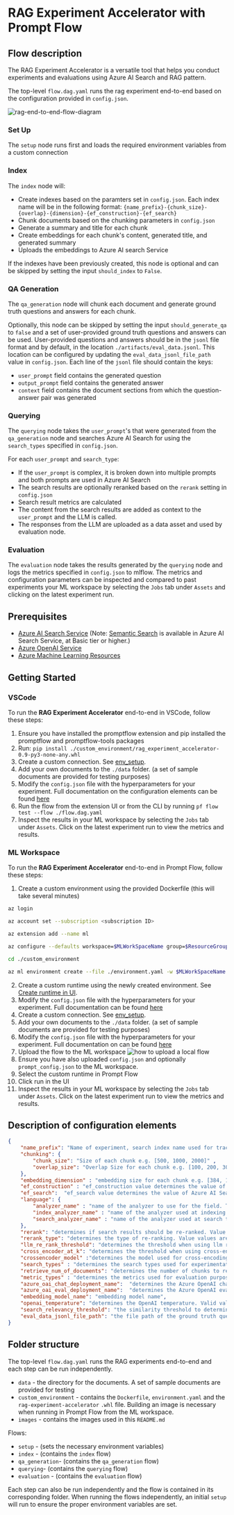 # **RAG Experiment Accelerator** with Prompt Flow

## Flow description
The RAG Experiment Accelerator is a versatile tool that helps you conduct experiments and evaluations using Azure AI Search and RAG pattern.

The top-level `flow.dag.yaml` runs the rag experiment end-to-end based on the configuration provided in `config.json`.

![rag-end-to-end-flow-diagram](./images/end_to_end_flow_diagram.png)

### Set Up
The `setup` node runs first and loads the required environment variables from a custom connection

### Index
The `index` node will:
- Create indexes based on the paramters set in `config.json`. Each index name will be in the following format: `{name_prefix}-{chunk_size}-{overlap}-{dimension}-{ef_construction}-{ef_search}`
- Chunk documents based on the chunking parameters in `config.json`
- Generate a summary and title for each chunk
- Create embeddings for each chunk's content, generated title, and generated summary
- Uploads the embeddings to Azure AI search Service

If the indexes have been previously created, this node is optional and can be skipped by setting the input `should_index` to `False`.

### QA Generation
The `qa_generation` node will chunk each document and generate ground truth questions and answers for each chunk. 

Optionally, this node can be skipped by setting the input `should_generate_qa` to `false` and a set of user-provided ground truth questions and answers can be used. User-provided questions and answers should be in the `jsonl` file format and by default, in the location `./artifacts/eval_data.jsonl`. This location can be configured by updating the `eval_data_jsonl_file_path` value in `config.json`. Each line of the `jsonl` file should contain the keys:
- `user_prompt` field contains the generated question
- `output_prompt` field contains the generated answer
- `context` field contains the document sections from which the question-answer pair was generated

### Querying
The `querying` node takes the `user_prompt`'s that were generated from the `qa_generation` node and searches Azure AI Search for using the `search_types` specified in `config.json`. 

For each `user_prompt` and `search_type`:
- If the `user_prompt` is complex, it is broken down into multiple prompts and both prompts are used in Azure AI Search
- The search results are optionally reranked based on the `rerank` setting in `config.json`
- Search result metrics are calculated
- The content from the search results are added as context to the `user_prompt` and the LLM is called.
- The responses from the LLM are uploaded as a data asset and used by evaluation node.


### Evaluation
The `evaluation` node takes the results generated by the `querying` node and logs the metrics specified in `config.json` to mlflow. The metrics and configuration parameters can be inspected and compared to past experiments your ML workspace by selecting the `Jobs` tab under `Assets` and clicking on the latest experiment run.


## Prerequisites
- [Azure AI Search Service](https://learn.microsoft.com/en-us/azure/search/search-create-service-portal) (Note: [Semantic Search](https://learn.microsoft.com/en-us/azure/search/search-get-started-semantic?tabs=dotnet) is available in Azure AI Search Service, at Basic tier or higher.)
- [Azure OpenAI Service](https://learn.microsoft.com/en-us/azure/ai-services/openai/overview#how-do-i-get-access-to-azure-openai)
- [Azure Machine Learning Resources](https://learn.microsoft.com/en-us/azure/machine-learning/tutorial-azure-ml-in-a-day?view=azureml-api-2)


## Getting Started

### VSCode
To run the **RAG Experiment Accelerator** end-to-end in VSCode, follow these steps:
1. Ensure you have installed the promptflow extension and pip installed the promptflow and promptflow-tools packages
2. Run: `pip install ./custom_environment/rag_experiment_accelerator-0.9-py3-none-any.whl` 
3. Create a custom connection. See [env_setup](./env_setup.md).
4. Add your own documents to the `./data` folder. (a set of sample documents are provided for testing purposes)
5. Modify the `config.json` file with the hyperparameters for your experiment. Full documentation on the configuration elements can be found [here](#description-of-configuration-elements)
6. Run the flow from the extension UI or from the CLI by running `pf flow test --flow ./flow.dag.yaml`
7. Inspect the results in your ML workspace by selecting the `Jobs` tab under `Assets`. Click on the latest experiment run to view the metrics and results.


### ML Workspace

To run the **RAG Experiment Accelerator** end-to-end in Prompt Flow, follow these steps:

1. Create a custom environment using the provided Dockerfile (this will take several minutes)
```bash
az login

az account set --subscription <subscription ID>

az extension add --name ml

az configure --defaults workspace=$MLWorkSpaceName group=$ResourceGroupName

cd ./custom_environment 

az ml environment create --file ./environment.yaml -w $MLWorkSpaceName
```
2. Create a custom runtime using the newly created environment. See [Create runtime in UI](https://learn.microsoft.com/en-us/azure/machine-learning/prompt-flow/how-to-create-manage-runtime?view=azureml-api-2#create-runtime-in-ui).
3. Modify the `config.json` file with the hyperparameters for your experiment. Full documentation can be found [here](#description-of-configuration-elements)
4. Create a custom connection. See [env_setup](./env_setup.md).
4. Add your own documents to the `./data` folder. (a set of sample documents are provided for testing purposes)
5. Modify the `config.json` file with the hyperparameters for your experiment. Full documentation on can be found [here](#description-of-configuration-elements)
6. Upload the flow to the ML workspace ![how to upload a local flow](./images/upload_local_flow.png)
7. Ensure you have also uploaded `config.json` and optionally `prompt_config.json` to the ML workspace.
8. Select the custom runtime in Prompt Flow
9. Click run in the UI
10. Inspect the results in your ML workspace by selecting the `Jobs` tab under `Assets`. Click on the latest experiment run to view the metrics and results.


## Description of configuration elements

```json
{
    "name_prefix": "Name of experiment, search index name used for tracking and comparing jobs",
    "chunking": {
        "chunk_size": "Size of each chunk e.g. [500, 1000, 2000]" ,
        "overlap_size": "Overlap Size for each chunk e.g. [100, 200, 300]" 
    },
    "embedding_dimension" : "embedding size for each chunk e.g. [384, 1024]. Valid values are 384, 768,1024" ,
    "ef_construction" : "ef_construction value determines the value of Azure AI Search vector configuration." ,
    "ef_search":  "ef_search value determines the value of Azure AI Search vector configuration.",
    "language": {
        "analyzer_name" : "name of the analyzer to use for the field. This option can be used only with searchable fields and it can't be set together with either searchAnalyzer or indexAnalyzer.",
        "index_analyzer_name" : "name of the analyzer used at indexing time for the field. This option can be used only with searchable fields. It must be set together with searchAnalyzer and it cannot be set together with the analyzer option.",
        "search_analyzer_name" : "name of the analyzer used at search time for the field. This option can be used only with searchable fields. It must be set together with indexAnalyzer and it cannot be set together with the analyzer option. This property cannot be set to the name of a language analyzer; use the analyzer property instead if you need a language analyzer.",
    },
    "rerank": "determines if search results should be re-ranked. Value values are TRUE or FALSE" ,
    "rerank_type": "determines the type of re-ranking. Value values are llm or crossencoder", 
    "llm_re_rank_threshold": "determines the threshold when using llm re-ranking. Chunks with rank above this number are selected in range from 1 - 10." ,
    "cross_encoder_at_k": "determines the threshold when using cross-encoding re-ranking. Chunks with given rank value are selected." ,
    "crossencoder_model" :"determines the model used for cross-encoding re-ranking step. Valid value is cross-encoder/stsb-roberta-base",
    "search_types" : "determines the search types used for experimentation. Valid value are search_for_match_semantic, search_for_match_Hybrid_multi, search_for_match_Hybrid_cross, search_for_match_text, search_for_match_pure_vector, search_for_match_pure_vector_multi, search_for_match_pure_vector_cross, search_for_manual_hybrid. e.g. ['search_for_manual_hybrid', 'search_for_match_Hybrid_multi','search_for_match_semantic' ]",
    "retrieve_num_of_documents": "determines the number of chunks to retrieve from the search index",
    "metric_types" : "determines the metrics used for evaluation purpose. Valid value are lcsstr, lcsseq, cosine, jaro_winkler, hamming, jaccard, levenshtein, fuzzy, bert_all_MiniLM_L6_v2, bert_base_nli_mean_tokens, bert_large_nli_mean_tokens, bert_large_nli_stsb_mean_tokens, bert_distilbert_base_nli_stsb_mean_tokens, bert_paraphrase_multilingual_MiniLM_L12_v2 llm_context_precision, llm_answer_relevance. e.g ['fuzzy','bert_all_MiniLM_L6_v2','cosine','bert_distilbert_base_nli_stsb_mean_tokens']",
    "azure_oai_chat_deployment_name":  "determines the Azure OpenAI chat deployment name",
    "azure_oai_eval_deployment_name":  "determines the Azure OpenAI evaluation deployment name",
    "embedding_model_name": "embedding model name",
    "openai_temperature": "determines the OpenAI temperature. Valid value ranges from 0 to 1.",
    "search_relevancy_threshold": "the similarity threshold to determine if a doc is relevant. Valid ranges are from 0.0 to 1.0",
    "eval_data_jsonl_file_path": "the file path of the ground truth questions and answers. This must be a jsonl file and each line should contain the keys: user_prompt (question), output_prompt (answer), context (the document context that contains the answer)"
}
```

## Folder structure

The top-level `flow.dag.yaml` runs the RAG experiments end-to-end and each step can be run independently.

- `data` - the directory for the documents. A set of sample documents are provided for testing
- `custom_environment` - contains the `Dockerfile`, `environment.yaml` and the `rag-experiment-accelerator` `.whl` file. Building an image is necessary when running in Prompt Flow from the ML workspace.
- `images` - contains the images used in this `README.md`

Flows:
- `setup` - (sets the necessary environment variables)
- `index` - (contains the `index` flow)
- `qa_generation`- (contains the `qa_generation` flow)
- `querying`- (contains the `querying` flow)
- `evaluation` - (contains the `evaluation` flow)

Each step can also be run independently and the flow is contained in its corresponding folder. When running the flows independently, an initial `setup` will run to ensure the proper environment variables are set.
